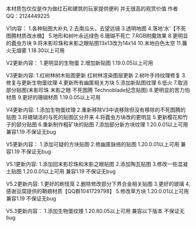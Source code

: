 本材质包仅仅是作为做红石和建筑的玩家提供便利
并无很高的观赏价值  作者QQ：2124449225

V1内容：
1.各种贴图大补丸
2.去南瓜头，去望远镜
3.透明地图
4.落地‘水’【不死图腾材质改水桶】
5.地形和树叶永远绿色
6.珊瑚不死亡
7.RGB附魔效果
8.更明显的蠹虫方块
9.将末影珍珠和末影之眼贴图13x13改为14x14
10.末地白色太空
11.篝火无烟雾
1.18.30以上可用

V2更新内容：
1.更明显的生物蛋
2.增加新贴图
1.19.0.05以上可用

V3更新内容:
1.红树林树木贴图更新 红树林渲染图层更新
2.树叶手持纹理修复
3.修复与更新生物蛋纹理
4.更新所有幽匿相关方块
5.添加新贴图纹理
6.低火
7.取消部分贴图(末影珍珠 末影之眼 不死图腾 Technoblade纪念贴图)
8.更明显的苦力怕材质
9.更好的珊瑚材质
1.19.0.05以上可用

V4更新内容: 
1.添加生物蛋纹理
2.重新移除V3中说移除但没有移除的不死图腾的贴图
3.将珊瑚活的与死的贴图区分开来
4.将蠹虫方块改的更明显
5.更新樱花和竹子的部分贴图
6.重新制作粗矿块的贴图
7.添加部分新方块纹理
1.20.0.01以上可用 兼容1.19 不保证无bug

V5更新内容：
1.添加可疑的方块贴图
2.修幽匿脉络的贴图
1.20.0.01以上可用 兼容1.19 不保证无bug

V5.1更新内容:
1.添加回末影珍珠和末影之眼贴图
2.添加陶瓦贴图
3.修改一些混凝土贴图
1.20.0.01以上可用 兼容1.19 不保证无bug

V5.2更新内容:
1.更好的刷怪笼
2.删除修改部分下界合金相关贴图
3.更好的玻璃
4,感谢豆腐提供的鞘翅材质【QQ群1041729798】
5.修改草方块
1.20.0.01以上可用 兼容1.19 不保证无bug

V5.3更新内容：
1.添加生物蛋纹理
1.20.80.05以上可用 兼容以下版本 不保证无bug

